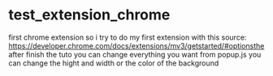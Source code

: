 # test_extension_chrome
first chrome extension 
so i try to do my first extension with this source: https://developer.chrome.com/docs/extensions/mv3/getstarted/#optionsthe 
after finish the tuto you can change everything you want from 
popup.js you can change the hight and width or the color of the background
